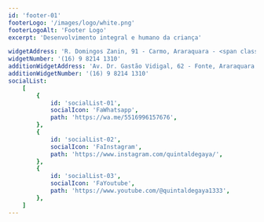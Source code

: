 ```yaml
---
id: 'footer-01'
footerLogo: '/images/logo/white.png'
footerLogoAlt: 'Footer Logo'
excerpt: 'Desenvolvimento integral e humano da criança'

widgetAddress: 'R. Domingos Zanin, 91 - Carmo, Araraquara - <span class="text-primary"> Campus</span>'
widgetNumber: '(16) 9 8214 1310'
additionWidgetAddress: 'Av. Dr. Gastão Vidigal, 62 - Fonte, Araraquara - <span class="text-primary">Materna</span>'
additionWidgetNumber: '(16) 9 8214 1310'
socialList:
    [
        {
            id: 'socialList-01',
            socialIcon: 'FaWhatsapp',
            path: 'https://wa.me/5516996157676',
        },
        {
            id: 'socialList-02',
            socialIcon: 'FaInstagram',
            path: 'https://www.instagram.com/quintaldegaya/',
        },
        {
            id: 'socialList-03',
            socialIcon: 'FaYoutube',
            path: 'https://www.youtube.com/@quintaldegaya1333',
        },
    ]
---
```

